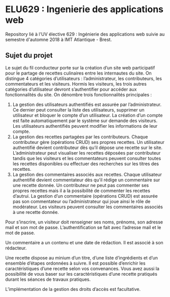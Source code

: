 # ELU629 : Ingenierie des applications web

Repository lié à l'UV élective 629 : Ingénierie des applications web suivie au semestre d'automne 2018 à IMT Atlantique - Brest.

## Sujet du projet

Le sujet du fil conducteur porte sur la création d’un site web participatif pour le partage de recettes culinaires entre les internautes du site. On distingue 4 catégories d’utilisateurs : l’administrateur, les contributeurs, les commentateurs et les visiteurs. Hormis les visiteurs, les trois autres catégories d’utilisateur devront s’authentifier pour accéder aux fonctionnalités du site. On dénombre trois fonctionnalités principales :

1. La gestion des utilisateurs authentifiés est assurée par l’administrateur. Ce dernier peut consulter la liste des utilisateurs, supprimer un utilisateur et bloquer le compte d’un utilisateur. La création d’un compte est faite automatiquement par le système sur demande des visiteurs. Les utilisateurs authentifiés peuvent modifier les informations de leur compte.
2. La gestion des recettes partagées par les contributeurs. Chaque contributeur gère (opérations CRUD) ses propres recettes. Un utilisateur authentifié devient contributeur dès qu’il dépose une recette sur le site. L’administrateur peut visualiser les recettes déposées par contributeur tandis que les visiteurs et les commentateurs peuvent consulter toutes les recettes disponibles ou effectuer des recherches sur les titres des recettes.
3. La gestion des commentaires associés aux recettes. Chaque utilisateur authentifié devient commentateur dès qu’il rédige un commentaire sur une recette donnée. Un contributeur ne peut pas commenter ses propres recettes mais il a la possibilité de commenter les recettes d’autrui. La gestion d’un commentaire (opérations CRUD) est assurée pas son commentateur ou l’administrateur qui joue ainsi le rôle de modérateur. Les visiteurs peuvent consulter les commentaires associés à une recette donnée.

Pour s’inscrire, un visiteur doit renseigner ses noms, prénoms, son adresse mail et son mot de passe. L’authentification se fait avec l’adresse mail et le mot de passe.

Un commentaire a un contenu et une date de rédaction. Il est associé à son rédacteur.

Une recette dispose au minium d’un titre, d’une liste d’ingrédients et d’un ensemble d’étapes ordonnées à suivre. Il est possible d’enrichir les caractéristiques d’une recette selon vos convenances. Vous avez aussi la possibilité de vous baser sur les caractéristiques d’une recette pratiqués durant les séances de travaux pratiques.

L’implémentation de la gestion des droits d’accès est facultative.
